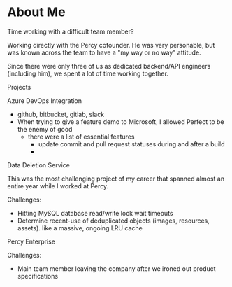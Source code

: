 About Me
========

Time working with a difficult team member?

Working directly with the Percy cofounder. He was very personable, but was known across the team to have a "my way or no way" attitude.

Since there were only three of us as dedicated backend/API engineers (including him), we spent a lot of time working together.



Projects

Azure DevOps Integration
- github, bitbucket, gitlab, slack
- When trying to give a feature demo to Microsoft, I allowed Perfect to be the enemy of good
    - there were a list of essential features
        - update commit and pull request statuses during and after a build
        -

Data Deletion Service

This was the most challenging project of my career that spanned almost an entire year while I worked at Percy.

Challenges:
- Hitting MySQL database read/write lock wait timeouts
- Determine recent-use of deduplicated objects (images, resources, assets). like a massive, ongoing LRU cache

Percy Enterprise

Challenges:
- Main team member leaving the company after we ironed out product specifications
